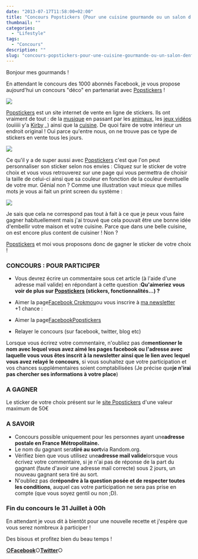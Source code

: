```yaml
---
date: "2013-07-17T11:58:00+02:00"
title: "Concours Popstickers {Pour une cuisine gourmande ou un salon d'enfer}"
thumbnail: ""
categories:
  - "Lifestyle"
tags:
  - "Concours"
description: ""
slug: "concours-popstickers-pour-une-cuisine-gourmande-ou-un-salon-denfer"
---
```




Bonjour mes gourmands !

En attendant le concours des 1000 abonnés Facebook, je vous propose aujourd'hui un concours "déco" en partenariat avec [Popstickers](http://www.popstickers.fr/) !

[![](https://cdn.rawgit.com/crokmou/images/1.0.6/i/cupcake-238x3001-238x300.png)](http://www.popstickers.fr/)

[Popstickers](http://www.popstickers.fr/) est un site internet de vente en ligne de stickers. Ils ont vraiment de tout : de la [musique](http://www.popstickers.fr/12-stickers-musique) en passant par les [animaux](http://www.popstickers.fr/3-stickers-animaux), les [jeux vidéos](http://www.popstickers.fr/10-stickers-jeux) (ouiiiii y'a [Kirby](http://www.popstickers.fr/stickers-jeux/454-kirby.html) *_*) ainsi que la [cuisine](http://www.popstickers.fr/5-stickers-cuisine). De quoi faire de votre intérieur un endroit original ! Oui parce qu'entre nous, on ne trouve pas ce type de stickers en vente tous les jours.

[![](https://cdn.rawgit.com/crokmou/images/1.0.6/i/Capture-d-E2-80-99e-CC-81cran-2013-07-17-a-CC-80-12.34.44-300x2131-300x213.png)](http://www.popstickers.fr/)

Ce qu'il y a de super aussi avec [Popstickers](http://www.popstickers.fr/) c'est que l'on peut personnaliser son sticker selon nos envies : Cliquez sur le sticker de votre choix et vous vous retrouverez sur une page qui vous permettra de choisir la taille de celui-ci ainsi que sa couleur en fonction de la couleur éventuelle de votre mur. Génial non ? Comme une illustration vaut mieux que milles mots je vous ai fait un print screen du système :

[![](https://cdn.rawgit.com/crokmou/images/1.0.6/i/Capture-d-E2-80-99e-CC-81cran-2013-07-17-a-CC-80-12.17.45-187x3001-187x300.png)](http://www.popstickers.fr/)

Je sais que cela ne correspond pas tout à fait à ce que je peux vous faire gagner habituellement mais j'ai trouvé que cela pouvait être une bonne idée d'embellir votre maison et votre cuisine. Parce que dans une belle cuisine, on est encore plus content de cuisiner ! Non ?  

[Popstickers](http://www.popstickers.fr/) et moi vous proposons donc de gagner le sticker de votre choix !  

### CONCOURS : POUR PARTICIPER

  - Vous devrez écrire un commentaire sous cet article (à l'aide d'une adresse mail valide) en répondant à cette question :**Qu'aimeriez vous voir de plus sur [Popstickers](http://www.popstickers.fr/) (stickers, fonctionnalités...) ?**

- Aimer la page[Facebook Crokmou](https://www.facebook.com/pages/CroKMou/148093255259077)ou vous inscrire à [ma newsletter](https://crokmou.com/p/newsletter_18.html)  
  +1 chance :

- Aimer la page[<span style="list-style-image: initial; list-style-position: initial;">FacebookPopstickers](https://www.facebook.com/pages/Popstickers/125529234290742?ref=hl)</span>

- Relayer le concours (sur facebook, twitter, blog etc)

Lorsque vous écrirez votre commentaire, n'oubliez pas de**mentionner le nom avec lequel vous avez aimé les pages facebook ou l'adresse avec laquelle vous vous êtes inscrit à la newsletter ainsi que le lien avec lequel vous avez relayé le concours**, si vous souhaitez que votre participation et vos chances supplémentaires soient comptabilisées (Je précise que**je n'irai pas chercher ses informations à votre place**)

### A GAGNER

Le sticker de votre choix présent sur le [site Popstickers](http://www.popstickers.fr/) d'une valeur maximum de 50€

### A SAVOIR

*   Concours possible uniquement pour les personnes ayant une**adresse postale en France Métropolitaine.**
*   Le nom du gagnant sera**tiré au sort**via Random.org.
*   Vérifiez bien que vous utilisez une**adresse mail valide**lorsque vous écrivez votre commentaire, si je n'ai pas de réponse de la part du gagnant (faute d'avoir une adresse mail correcte) sous 2 jours, un nouveau gagnant sera tiré au sort.
*   N'oubliez pas de**répondre à la question posée et de respecter toutes les conditions**, auquel cas votre participation ne sera pas prise en compte (que vous soyez gentil ou non ;D).

### Fin du concours le 31 Juillet à 00h

En attendant je vous dit à bientôt pour une nouvelle recette et j'espère que vous serez nombreux à participer !  

Des bisous et profitez bien du beau temps !  

[**○<span style="font-size: xx-small; margin: 0px; outline: 0px; padding: 0px;"><span style="font-family: Arial, Helvetica, sans-serif; margin: 0px; outline: 0px; padding: 0px;"></span></span>Facebook**](https://www.facebook.com/pages/CroKMou/148093255259077)○[**Twitter**](https://twitter.com/Crokmou)○

  